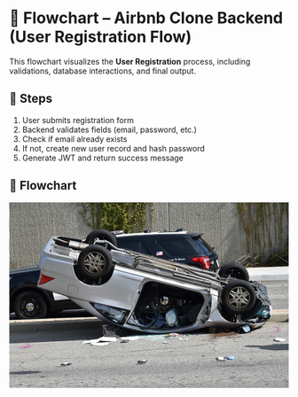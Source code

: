 # 🔄 Flowchart – Airbnb Clone Backend (User Registration Flow)

This flowchart visualizes the **User Registration** process, including validations, database interactions, and final output.

## 🧩 Steps

1. User submits registration form
2. Backend validates fields (email, password, etc.)
3. Check if email already exists
4. If not, create new user record and hash password
5. Generate JWT and return success message

## 📎 Flowchart

![Registration Flowchart](data-flow-diagram.png)
